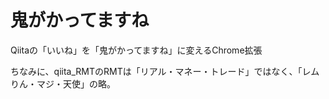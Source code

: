 # 鬼がかってますね
Qiitaの「いいね」を「鬼がかってますね」に変えるChrome拡張

ちなみに、qiita_RMTのRMTは「リアル・マネー・トレード」ではなく、「レムりん・マジ・天使」の略。
